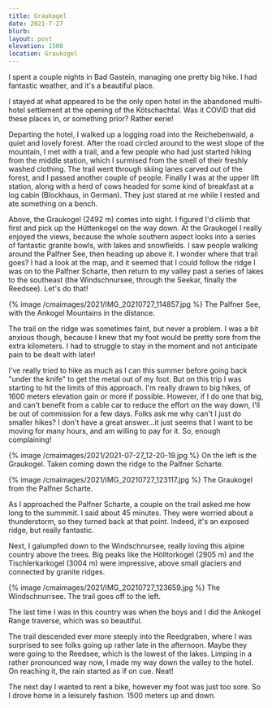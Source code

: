 ```yaml
---
title: Graukogel
date: 2021-7-27
blurb:
layout: post
elevation: 1500
location: Graukogel
---
```


I spent a couple nights in Bad Gastein, managing one pretty big hike.
I had fantastic weather, and it's a beautiful place.

I stayed at what appeared to be the only open hotel in the abandoned
multi-hotel settlement at the opening of the Kötschachtal. Was it
COVID that did these places in, or something prior? Rather eerie!

Departing the hotel, I walked up a logging road into the
Reichebenwald, a quiet and lovely forest. After the road circled
around to the west slope of the mountain, I met with a trail, and
a few people who had just started hiking from the middle station,
which I surmised from the smell of their freshly washed clothing.
The trail went through skiing lanes carved out of the forest, and
I passed another couple of people. Finally I was at the upper
lift station, along with a herd of cows headed for some kind of
breakfast at a log cabin (Blockhaus, in German). They just stared
at me while I rested and ate something on a bench.

Above, the Graukogel (2492 m) comes into sight. I figured I'd cliimb
that first and pick up the Hüttenkogel on the way down. At the Graukogel
I really enjoyed the views, because the whole southern aspect looks
into a series of fantastic granite bowls, with lakes and snowfields.
I saw people walking around the Palfner See, then heading up above it.
I wonder where that trail goes? I had a look at the map, and it seemed
that I could follow the ridge I was on to the Palfner Scharte, then
return to my valley past a series of lakes to the southeast (the
Windschnursee, through the Seekar, finally the Reedsee). Let's do that!

{% image /cmaimages/2021/IMG_20210727_114857.jpg %}
The Palfner See, with the Ankogel Mountains in the distance.

The trail on the ridge was sometimes faint, but never a problem. I
was a bit anxious though, because I knew that my foot would be pretty sore
from the extra kilometers. I had to struggle to stay in the moment and not
anticipate pain to be dealt with later!

I've really tried to hike as much as I can this summer before going back
"under the knife" to get the metal out of my foot. But on this trip I was
starting to hit the limits of this approach. I'm really drawn to big hikes,
of 1600 meters elevation gain or more if possible. However, if I do one
that big, and can't benefit from a cable car to reduce the effort on the way
down, I'll be out of commission for a few days. Folks ask me why can't I
just do smaller hikes? I don't have a great answer...it just seems that I
want to be moving for many hours, and am willing to pay for it. So,
enough complaining!

{% image /cmaimages/2021/2021-07-27_12-20-19.jpg %}
On the left is the Graukogel. Taken coming down the ridge to the Palfner Scharte.

{% image /cmaimages/2021/IMG_20210727_123117.jpg %}
The Graukogel from the Palfner Scharte.

As I approached the Palfner Scharte, a couple on the trail asked me how long
to the summmit. I said about 45 minutes. They were worried about a thunderstorm,
so they turned back at that point. Indeed, it's an exposed ridge, but really
fantastic.

Next, I galumpfed down to the Windschnursee, really loving this alpine country
above the trees. Big peaks like the Hölltorkogel (2905 m) and the Tischlerkarkogel
(3004 m) were impressive, above small glaciers and connected by granite ridges.

{% image /cmaimages/2021/IMG_20210727_123659.jpg %}
The Windschnurrsee. The trail goes off to the left.

The last time I was in this country was when the boys and I did the Ankogel Range
traverse, which was so beautiful.

The trail descended ever more steeply into the Reedgraben, where I was
surprised to see folks going up rather late in the afternoon. Maybe they were
going to the Reedsee, which is the lowest of the lakes. Limping in a rather
pronounced way now, I made my way down the valley to the hotel. On reaching it,
the rain started as if on cue.  Neat!

The next day I wanted to rent a bike, however my foot was just too sore. So I drove
home in a leisurely fashion. 1500 meters up and down.



